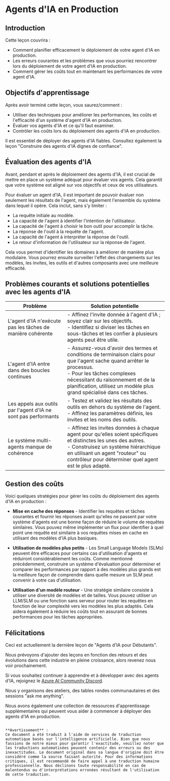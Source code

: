 # Agents d'IA en Production 

## Introduction

Cette leçon couvrira :

- Comment planifier efficacement le déploiement de votre agent d'IA en production.
- Les erreurs courantes et les problèmes que vous pourriez rencontrer lors du déploiement de votre agent d'IA en production.
- Comment gérer les coûts tout en maintenant les performances de votre agent d'IA.

## Objectifs d'apprentissage

Après avoir terminé cette leçon, vous saurez/comment :

- Utiliser des techniques pour améliorer les performances, les coûts et l'efficacité d'un système d'agent d'IA en production.
- Évaluer vos agents d'IA et ce qu'il faut examiner.
- Contrôler les coûts lors du déploiement des agents d'IA en production.

Il est essentiel de déployer des agents d'IA fiables. Consultez également la leçon "Construire des agents d'IA dignes de confiance".

## Évaluation des agents d'IA

Avant, pendant et après le déploiement des agents d'IA, il est crucial de mettre en place un système adéquat pour évaluer vos agents. Cela garantit que votre système est aligné sur vos objectifs et ceux de vos utilisateurs.

Pour évaluer un agent d'IA, il est important de pouvoir évaluer non seulement les résultats de l'agent, mais également l'ensemble du système dans lequel il opère. Cela inclut, sans s'y limiter :

- La requête initiale au modèle.
- La capacité de l'agent à identifier l'intention de l'utilisateur.
- La capacité de l'agent à choisir le bon outil pour accomplir la tâche.
- La réponse de l'outil à la requête de l'agent.
- La capacité de l'agent à interpréter la réponse de l'outil.
- Le retour d'information de l'utilisateur sur la réponse de l'agent.

Cela vous permet d'identifier les domaines à améliorer de manière plus modulaire. Vous pourrez ensuite surveiller l'effet des changements sur les modèles, les invites, les outils et d'autres composants avec une meilleure efficacité.

## Problèmes courants et solutions potentielles avec les agents d'IA

| **Problème**                                   | **Solution potentielle**                                                                                                                                                                                                      |
| ---------------------------------------------- | ------------------------------------------------------------------------------------------------------------------------------------------------------------------------------------------------------------------------------- |
| L'agent d'IA n'exécute pas les tâches de manière cohérente | - Affinez l'invite donnée à l'agent d'IA ; soyez clair sur les objectifs.<br>- Identifiez si diviser les tâches en sous-tâches et les confier à plusieurs agents peut être utile.                                                 |
| L'agent d'IA entre dans des boucles continues  | - Assurez-vous d'avoir des termes et conditions de terminaison clairs pour que l'agent sache quand arrêter le processus.<br>- Pour les tâches complexes nécessitant du raisonnement et de la planification, utilisez un modèle plus grand spécialisé dans ces tâches. |
| Les appels aux outils par l'agent d'IA ne sont pas performants | - Testez et validez les résultats des outils en dehors du système de l'agent.<br>- Affinez les paramètres définis, les invites et les noms des outils.                                                                           |
| Le système multi-agents manque de cohérence    | - Affinez les invites données à chaque agent pour qu'elles soient spécifiques et distinctes les unes des autres.<br>- Construisez un système hiérarchique en utilisant un agent "routeur" ou contrôleur pour déterminer quel agent est le plus adapté.                  |

## Gestion des coûts

Voici quelques stratégies pour gérer les coûts du déploiement des agents d'IA en production :

- **Mise en cache des réponses** - Identifier les requêtes et tâches courantes et fournir les réponses avant qu'elles ne passent par votre système d'agents est une bonne façon de réduire le volume de requêtes similaires. Vous pouvez même implémenter un flux pour identifier à quel point une requête est similaire à vos requêtes mises en cache en utilisant des modèles d'IA plus basiques.

- **Utilisation de modèles plus petits** - Les Small Language Models (SLMs) peuvent être efficaces pour certains cas d'utilisation d'agents et réduiront considérablement les coûts. Comme mentionné précédemment, construire un système d'évaluation pour déterminer et comparer les performances par rapport à des modèles plus grands est la meilleure façon de comprendre dans quelle mesure un SLM peut convenir à votre cas d'utilisation.

- **Utilisation d'un modèle routeur** - Une stratégie similaire consiste à utiliser une diversité de modèles et de tailles. Vous pouvez utiliser un LLM/SLM ou une fonction sans serveur pour router les requêtes en fonction de leur complexité vers les modèles les plus adaptés. Cela aidera également à réduire les coûts tout en assurant de bonnes performances pour les tâches appropriées.

## Félicitations  

Ceci est actuellement la dernière leçon de "Agents d'IA pour Débutants".

Nous prévoyons d'ajouter des leçons en fonction des retours et des évolutions dans cette industrie en pleine croissance, alors revenez nous voir prochainement.

Si vous souhaitez continuer à apprendre et à développer avec des agents d'IA, rejoignez le [Azure AI Community Discord](https://discord.gg/kzRShWzttr).

Nous y organisons des ateliers, des tables rondes communautaires et des sessions "ask me anything".

Nous avons également une collection de ressources d'apprentissage supplémentaires qui peuvent vous aider à commencer à déployer des agents d'IA en production.
```

**Avertissement** :  
Ce document a été traduit à l'aide de services de traduction automatique basés sur l'intelligence artificielle. Bien que nous fassions de notre mieux pour garantir l'exactitude, veuillez noter que les traductions automatisées peuvent contenir des erreurs ou des inexactitudes. Le document original dans sa langue d'origine doit être considéré comme la source faisant autorité. Pour des informations critiques, il est recommandé de faire appel à une traduction humaine professionnelle. Nous déclinons toute responsabilité en cas de malentendus ou d'interprétations erronées résultant de l'utilisation de cette traduction.